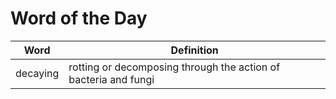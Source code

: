 # Word of the Day

|Word|Definition|
|---|---|
|decaying|rotting or decomposing through the action of bacteria and fungi|